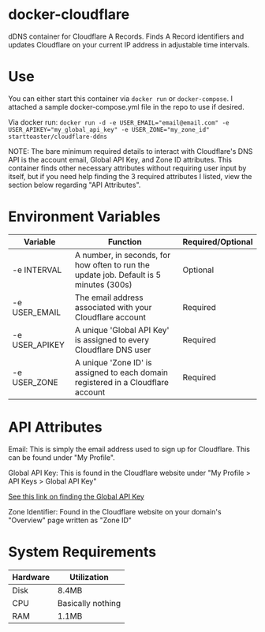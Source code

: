 # docker-cloudflare
dDNS container for Cloudflare A Records. Finds A Record identifiers and updates Cloudflare on your current IP address in adjustable time intervals.

# Use

You can either start this container via `docker run` or `docker-compose`. I attached a sample docker-compose.yml file in the repo to use if desired.

Via docker run: `docker run -d -e USER_EMAIL="email@email.com" -e USER_APIKEY="my_global_api_key" -e USER_ZONE="my_zone_id" starttoaster/cloudflare-ddns`

NOTE: The bare minimum required details to interact with Cloudflare's DNS API is the account email, Global API Key, and Zone ID attributes. This container finds other necessary attributes 
without requiring user input by itself, but if you need help finding the 3 required attributes I listed, view the section below regarding "API Attributes".

# Environment Variables

| Variable | Function | Required/Optional |
| ---- | ---- | --- |
| -e INTERVAL | A number, in seconds, for how often to run the update job. Default is 5 minutes (300s) | Optional |
| -e USER_EMAIL | The email address associated with your Cloudflare account | Required |
| -e USER_APIKEY | A unique 'Global API Key' is assigned to every Cloudflare DNS user | Required |
| -e USER_ZONE | A unique 'Zone ID' is assigned to each domain registered in a Cloudflare account | Required |

# API Attributes

Email: This is simply the email address used to sign up for Cloudflare. This can be found under "My Profile".

Global API Key: This is found in the Cloudflare website under "My Profile > API Keys > Global API Key" 

[See this link on finding the Global API Key](https://support.cloudflare.com/hc/en-us/articles/200167836-Where-do-I-find-my-CloudFlare-API-key-)

Zone Identifier: Found in the Cloudflare website on your domain's "Overview" page written as "Zone ID"

# System Requirements

| Hardware | Utilization |
| ---- | ---- |
| Disk | 8.4MB |
| CPU | Basically nothing |
| RAM | 1.1MB |

